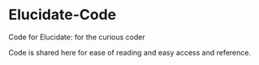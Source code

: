 # Elucidate-Code
Code for Elucidate: for the curious coder

Code is shared here for ease of reading and easy access and reference. 

